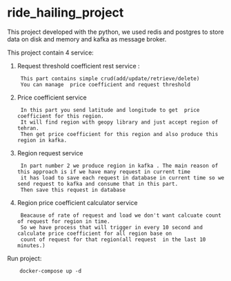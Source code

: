 # ride_hailing_project

This project developed with the python, we used redis and postgres to store data on disk and memory and kafka as 
message broker.


This project contain 4 service:
1. Request threshold coefficient rest service :
   
        This part contains simple crud(add/update/retrieve/delete)
        You can manage  price coefficient and request threshold
2. Price coefficient service
        
        In this part you send latitude and longitude to get  price coefficient for this region.
        It will find region with geopy library and just accept region of tehran.
        Then get price coefficient for this region and also produce this region in kafka.
3. Region request service

        In part number 2 we produce region in kafka . The main reason of this approach is if we have many request in current time 
        it has load to save each request in database in current time so we send request to kafka and consume that in this part.
        Then save this request in database
4. Region price coefficient calculator service

        Beacause of rate of request and load we don't want calcuate count of request for region in time.
        So we have process that will trigger in every 10 second and calculate price coefficient for all region base on 
        count of request for that region(all request  in the last 10 minutes.)
    

Run project:
    
        docker-compose up -d

